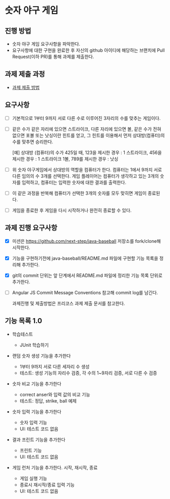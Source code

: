 # 숫자 야구 게임
## 진행 방법
* 숫자 야구 게임 요구사항을 파악한다.
* 요구사항에 대한 구현을 완료한 후 자신의 github 아이디에 해당하는 브랜치에 Pull Request(이하 PR)를 통해 과제를 제출한다.

## 과제 제출 과정
* [과제 제출 방법](https://github.com/next-step/nextstep-docs/tree/master/precourse)



## 요구사항

- [ ] 기본적으로 1부터 9까지 서로 다른 수로 이루어진 3자리의 수를 맞추는 게임이다.

- [ ] 같은 수가 같은 자리에 있으면 스트라이크, 다른 자리에 있으면 볼, 같은 수가 전혀 없으면 포볼 또는 낫싱이란 힌트를 얻고, 그 힌트를 이용해서 먼저 상대방(컴퓨터)의 수를 맞추면 승리한다. 

  [예] 상대방 (컴퓨터)의 수가 425일 때, 123을 제시한 경우 : 1 스트라이크, 456을 제시한 경우 : 1 스트라이크 1볼, 789를 제시한 경우 : 낫싱

- [ ] 위 숫자 야구게임에서 상대방의 역할을 컴퓨터가 한다. 컴퓨터는 1에서 9까지 서로 다른 임의의 수 3개를 선택한다. 게임 플레이어는 컴퓨터가 생각하고 있는 3개의 숫자를 입력하고, 컴퓨터는 입력한 숫자에 대한 결과를 출력한다.

- [ ] 이 같은 과정을 반복해 컴퓨터가 선택한 3개의 숫자를 모두 맞히면 게임이 종료된다.

- [ ] 게임을 종료한 후 게임을 다시 시작하거나 완전히 종료할 수 있다.



## 과제 진행 요구사항

- [x] 미션은 https://github.com/next-step/java-baseball 저장소를 fork/clone해 시작한다. 

- [x] 기능을 구현하기전에 java-baseball/README.md 파일에 구현할 기능 목록을 정리해 추가한다.

- [x] git의 commit 단위는 앞 단계에서 README.md 파일에 정리한 기능 목록 단위로 추가한다.

- [ ] Angular JS Commit Message Conventions 참고해 commit log를 남긴다. 

  과제진행 및 제출방법은 프리코스 과제 제출 문서를 참고한다. 



## 기능 목록 1.0

- 학습테스트
  - JUnit 학습하기
- 랜덤 숫자 생성 기능을 추가한다
  - 1부터 9까지 서로 다른 세자리 수 생성
  - 테스트: 생성 기능의 자리수 검증, 각 수의 1~9자리 검증, 서로 다른 수 검증

- 숫자 비교 기능을 추가한다
  - correct anser와 입력 값의 비교 기능
  - 테스트: 정답, strike, ball 예제

- 숫자 입력 기능을 추가한다
  - 숫자 입력 기능
  - UI: 테스트 코드 없음 

- 결과 프린트 기능을 추가한다
  - 프린트 기능
  - UI: 테스트 코드 없음

- 게임 런처 기능을 추가한다. 시작, 재시작, 종료
  - 게임 실행 기능
  - 종료시 재시작/종료 입력 기능
  - UI: 테스트 코드 없음



